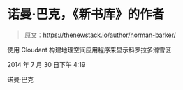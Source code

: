 # 诺曼·巴克，《新书库》的作者

> 原文：<https://thenewstack.io/author/norman-barker/>

使用 Cloudant 构建地理空间应用程序来显示科罗拉多滑雪区

2014 年 7 月 30 日下午 4:19

诺曼·巴克